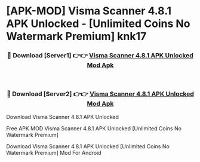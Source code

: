 # [APK-MOD] Visma Scanner 4.8.1 APK Unlocked - [Unlimited Coins No Watermark Premium] knk17



<div align="center">
<h3>🔴 Download [Server1] 👉👉 <a href="https://momento.my/?title=Visma_Scanner_4.8.1_APK_Unlocked">Visma Scanner 4.8.1 APK Unlocked Mod Apk</a></h3><br>

<h3>🔴 Download [Server2] 👉👉 <a href="https://momento.my/?title=Visma_Scanner_4.8.1_APK_Unlocked">Visma Scanner 4.8.1 APK Unlocked Mod Apk</a></h3>
</div>



Download Visma Scanner 4.8.1 APK Unlocked 

Free APK MOD Visma Scanner 4.8.1 APK Unlocked [Unlimited Coins No Watermark Premium]

Download Visma Scanner 4.8.1 APK Unlocked [Unlimited Coins No Watermark Premium] Mod For Android
